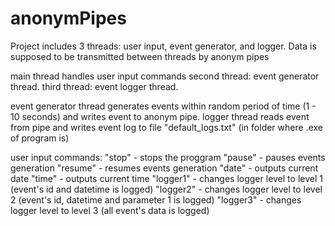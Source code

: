 # anonymPipes
Project includes 3 threads: user input, event generator, and logger. Data is supposed to be transmitted between threads by anonym pipes

main thread handles user input commands
second thread: event generator thread. 
third thread: event logger thread.
 
event generator thread generates events within random period of time (1 - 10 seconds) and writes event to anonym pipe.
logger thread reads event from pipe and writes event log to file "default_logs.txt" (in folder where .exe of program is)

user input commands:
"stop" - stops the proggram
"pause" - pauses events generation
"resume" - resumes events generation
"date" - outputs current date
"time" - outputs current time
"logger1" - changes logger level to level 1 (event's id and datetime is logged)
"logger2" - changes logger level to level 2 (event's id, datetime and parameter 1 is logged)
"logger3" - changes logger level to level 3 (all event's data is logged)
